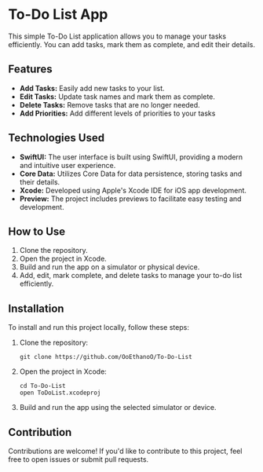# To-Do List App

This simple To-Do List application allows you to manage your tasks efficiently. You can add tasks, mark them as complete, and edit their details.

## Features

- **Add Tasks:** Easily add new tasks to your list.
- **Edit Tasks:** Update task names and mark them as complete.
- **Delete Tasks:** Remove tasks that are no longer needed.
- **Add Priorities:** Add different levels of priorities to your tasks

## Technologies Used

- **SwiftUI:** The user interface is built using SwiftUI, providing a modern and intuitive user experience.
- **Core Data:** Utilizes Core Data for data persistence, storing tasks and their details.
- **Xcode:** Developed using Apple's Xcode IDE for iOS app development.
- **Preview:** The project includes previews to facilitate easy testing and development.

## How to Use

1. Clone the repository.
2. Open the project in Xcode.
3. Build and run the app on a simulator or physical device.
4. Add, edit, mark complete, and delete tasks to manage your to-do list efficiently.

## Installation

To install and run this project locally, follow these steps:

1. Clone the repository:

   ```shell
   git clone https://github.com/OoEthanoO/To-Do-List

2. Open the project in Xcode:

   ```shell
   cd To-Do-List
   open ToDoList.xcodeproj

3. Build and run the app using the selected simulator or device.

## Contribution

Contributions are welcome! If you'd like to contribute to this project, feel free to open issues or submit pull requests.
